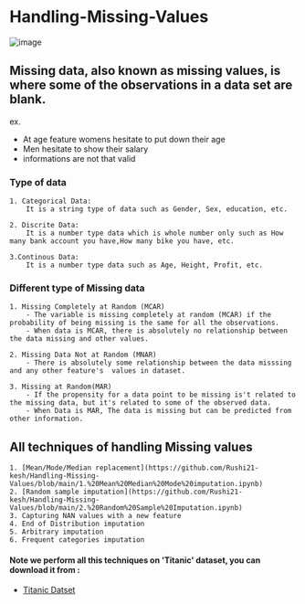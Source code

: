 # Handling-Missing-Values
![image](https://user-images.githubusercontent.com/61430438/102975994-ea7bfc80-4526-11eb-8bb1-dd5e36fcef4e.png)

## Missing data, also known as missing values, is where some of the observations in a data set are blank.
ex. 
- At age feature womens hesitate to put down their age
- Men hesitate to show their salary
- informations are not that valid

### Type of data

    1. Categorical Data: 
        It is a string type of data such as Gender, Sex, education, etc.

    2. Discrite Data:
        It is a number type data which is whole number only such as How many bank account you have,How many bike you have, etc.

    3.Continous Data:
        It is a number type data such as Age, Height, Profit, etc.
    
### Different type of Missing data

    1. Missing Completely at Random (MCAR)
        - The variable is missing completely at random (MCAR) if the probability of being missing is the same for all the observations.
        - When data is MCAR, there is absolutely no relationship between the data missing and other values.

    2. Missing Data Not at Random (MNAR)
        - There is absolutely some relationship between the data misssing and any other feature's  values in dataset. 

    3. Missing at Random(MAR)
        - If the propensity for a data point to be missing is't related to the missing data, but it's related to some of the observed data.
        - When Data is MAR, The data is missing but can be predicted from other information.
    
## All techniques of handling Missing values

    1. [Mean/Mode/Median replacement](https://github.com/Rushi21-kesh/Handling-Missing-Values/blob/main/1.%20Mean%20Median%20Mode%20imputation.ipynb)
    2. [Random sample imputation](https://github.com/Rushi21-kesh/Handling-Missing-Values/blob/main/2.%20Random%20Sample%20Imputation.ipynb)
    3. Capturing NAN values with a new feature
    4. End of Distribution imputation
    5. Arbitrary imputation
    6. Frequent categories imputation   
#### Note we perform all this techniques on 'Titanic' dataset, you can download it from :
- [Titanic Datset](https://github.com/Rushi21-kesh/Handling-Missing-Values/blob/main/Titanic.csv)
